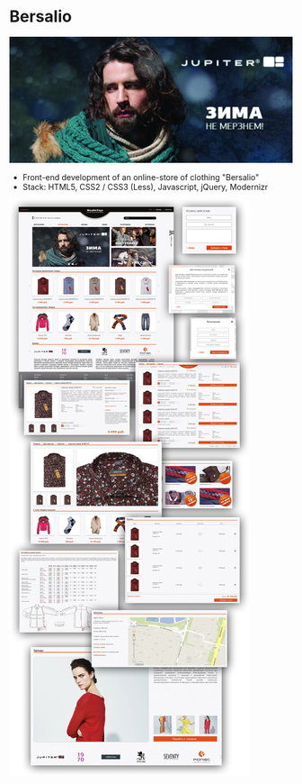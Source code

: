 # Bersalio
![alt text](https://github.com/schiz/managed-projects/raw/master/pics/bersalio.jpg "Bersalio")
* Front-end development of an online-store of clothing "Bersalio"
* Stack: HTML5, CSS2 / CSS3 (Less), Javascript, jQuery, Modernizr 

![alt text](https://github.com/schiz/bersalio/raw/master/ishodnik.jpg "Bersalio")
